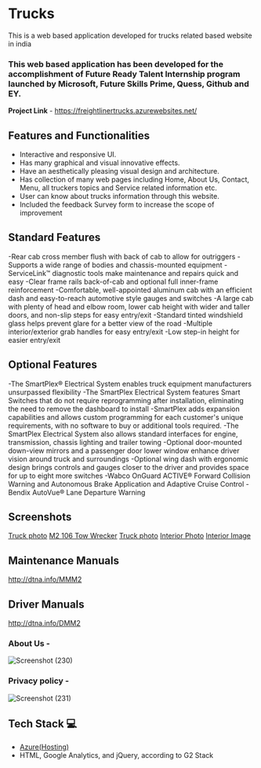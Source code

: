 # Trucks

This is a web based application developed for trucks related based website in india

### This web based application has been developed for the accomplishment of Future Ready Talent Internship program launched by Microsoft, Future Skills Prime, Quess, Github and EY.

**Project Link** - https://freightlinertrucks.azurewebsites.net/


## Features and Functionalities 

- Interactive and responsive UI.
- Has many graphical and visual innovative effects.
- Have an aesthetically pleasing visual design and architecture.
- Has collection of many web pages including Home, About Us, Contact, Menu, all truckers topics and Service related information etc.
- User can know about trucks information through this website.
- Included the feedback Survey form to increase the scope of improvement 

## Standard Features

-Rear cab cross member flush with back of cab to allow for outriggers
-Supports a wide range of bodies and chassis-mounted equipment
-ServiceLink™ diagnostic tools make maintenance and repairs quick and easy
-Clear frame rails back-of-cab and optional full inner-frame reinforcement
-Comfortable, well-appointed aluminum cab with an efficient dash and easy-to-reach automotive style gauges and switches
-A large cab with plenty of head and elbow room, lower cab height with wider and taller doors, and non-slip steps for easy entry/exit
-Standard tinted windshield glass helps prevent glare for a better view of the road
-Multiple interior/exterior grab handles for easy entry/exit
-Low step-in height for easier entry/exit

## Optional Features

-The SmartPlex® Electrical System enables truck equipment manufacturers unsurpassed flexibility
-The SmartPlex Electrical System features Smart Switches that do not require reprogramming after installation, eliminating the need to remove the dashboard to install
-SmartPlex adds expansion capabilities and allows custom programming for each customer's unique requirements, with no software to buy or additional tools required.
-The SmartPlex Electrical System also allows standard interfaces for engine, transmission, chassis lighting and trailer towing
-Optional door-mounted down-view mirrors and a passenger door lower window enhance driver vision around truck and surroundings
-Optional wing dash with ergonomic design brings controls and gauges closer to the driver and provides space for up to eight more switches
-Wabco OnGuard ACTIVE® Forward Collision Warning and Autonomous Brake Application and Adaptive Cruise Control
-Bendix AutoVue® Lane Departure Warning 

## Screenshots
[Truck photo](https://user-images.githubusercontent.com/104090204/175786264-73c34a09-8080-49cf-ba8e-749b7520b6eb.jpg)
[M2 106 Tow Wrecker](https://user-images.githubusercontent.com/104090204/175786499-3c3a46bf-380e-43e4-bf43-6d09b7abc8e3.jpg)
[Truck photo](https://user-images.githubusercontent.com/104090204/175786533-6acaba9c-d0d9-4c3f-af82-d3509e8d15e7.jpg)
[Interior Photo](https://user-images.githubusercontent.com/104090204/175786700-e49490e5-5733-4186-8179-3936775e86ce.jpg)
[Interior Image ](https://user-images.githubusercontent.com/104090204/175786710-36e175b6-0e72-4eb6-a6b1-0724a7c9a120.jpg)

## Maintenance Manuals

http://dtna.info/MMM2

## Driver Manuals

http://dtna.info/DMM2

### About Us -

![Screenshot (230)](https://user-images.githubusercontent.com/104090204/175788846-f14ebd91-c659-4401-9e96-9d1cd812113c.png)

### Privacy policy -

![Screenshot (231)](https://user-images.githubusercontent.com/104090204/175789209-5e509336-1e64-478e-a407-57603a98f82e.png)



## Tech Stack 💻

- [Azure(Hosting)](https://azure.microsoft.com/en-in/features/azure-portal/)
- HTML, Google Analytics, and jQuery, according to G2 Stack


